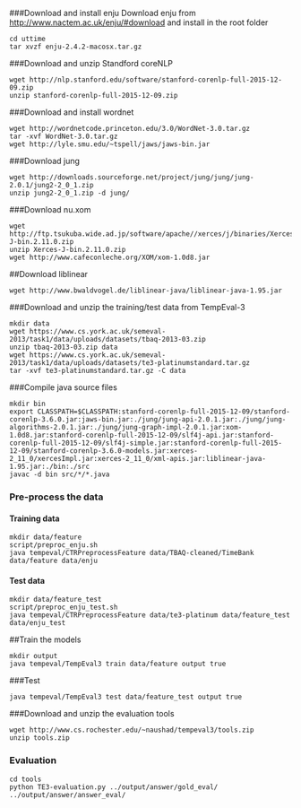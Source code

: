 ###Download and install enju
Download enju from http://www.nactem.ac.uk/enju/#download and install in the root folder
```
cd uttime
tar xvzf enju-2.4.2-macosx.tar.gz
```

###Download and unzip Standford coreNLP
```
wget http://nlp.stanford.edu/software/stanford-corenlp-full-2015-12-09.zip
unzip stanford-corenlp-full-2015-12-09.zip
```

###Download and install wordnet
```
wget http://wordnetcode.princeton.edu/3.0/WordNet-3.0.tar.gz
tar -xvf WordNet-3.0.tar.gz
wget http://lyle.smu.edu/~tspell/jaws/jaws-bin.jar
```

###Download jung
```
wget http://downloads.sourceforge.net/project/jung/jung/jung-2.0.1/jung2-2_0_1.zip
unzip jung2-2_0_1.zip -d jung/
```

###Download nu.xom
```
wget http://ftp.tsukuba.wide.ad.jp/software/apache//xerces/j/binaries/Xerces-J-bin.2.11.0.zip
unzip Xerces-J-bin.2.11.0.zip
wget http://www.cafeconleche.org/XOM/xom-1.0d8.jar
```

##Download liblinear
```
wget http://www.bwaldvogel.de/liblinear-java/liblinear-java-1.95.jar
```

###Download and unzip the training/test data from TempEval-3
```
mkdir data
wget https://www.cs.york.ac.uk/semeval-2013/task1/data/uploads/datasets/tbaq-2013-03.zip
unzip tbaq-2013-03.zip data
wget https://www.cs.york.ac.uk/semeval-2013/task1/data/uploads/datasets/te3-platinumstandard.tar.gz
tar -xvf te3-platinumstandard.tar.gz -C data
```

###Compile java source files
```
mkdir bin
export CLASSPATH=$CLASSPATH:stanford-corenlp-full-2015-12-09/stanford-corenlp-3.6.0.jar:jaws-bin.jar:./jung/jung-api-2.0.1.jar:./jung/jung-algorithms-2.0.1.jar:./jung/jung-graph-impl-2.0.1.jar:xom-1.0d8.jar:stanford-corenlp-full-2015-12-09/slf4j-api.jar:stanford-corenlp-full-2015-12-09/slf4j-simple.jar:stanford-corenlp-full-2015-12-09/stanford-corenlp-3.6.0-models.jar:xerces-2_11_0/xercesImpl.jar:xerces-2_11_0/xml-apis.jar:liblinear-java-1.95.jar:./bin:./src
javac -d bin src/*/*.java
```

### Pre-process the data
#### Training data
```
mkdir data/feature
script/preproc_enju.sh
java tempeval/CTRPreprocessFeature data/TBAQ-cleaned/TimeBank data/feature data/enju
```
#### Test data
```
mkdir data/feature_test
script/preproc_enju_test.sh
java tempeval/CTRPreprocessFeature data/te3-platinum data/feature_test data/enju_test
```

##Train the models
```
mkdir output
java tempeval/TempEval3 train data/feature output true
```

###Test
```
java tempeval/TempEval3 test data/feature_test output true
```

###Download and unzip the evaluation tools
```
wget http://www.cs.rochester.edu/~naushad/tempeval3/tools.zip
unzip tools.zip
```

### Evaluation
```
cd tools
python TE3-evaluation.py ../output/answer/gold_eval/ ../output/answer/answer_eval/
```
